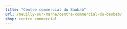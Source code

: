 ```yaml
---
title: "Centre commercial du Baobab"
url: /neuilly-sur-marne/centre-commercial-du-baobab/
shop: centre commercial
---
```

